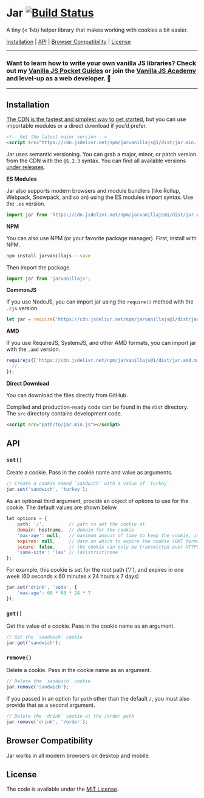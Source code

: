 # Jar [![Build Status](https://travis-ci.org/cferdinandi/jar.svg)](https://travis-ci.org/cferdinandi/jar)
A tiny (< 1kb) helper library that makes working with cookies a bit easier.

[Installation](#installation) | [API](#api) | [Browser Compatibility](#browser-compatibility) | [License](#license)

<hr>

### Want to learn how to write your own vanilla JS libraries? Check out my [Vanilla JS Pocket Guides](https://vanillajsguides.com/) or join the [Vanilla JS Academy](https://vanillajsacademy.com) and level-up as a web developer. 🚀

<hr>


## Installation

[The CDN is the fastest and simplest way to get started](https://cdn.jsdelivr.net/npm/jarvanillajs/dist/), but you can use importable modules or a direct download if you’d prefer.

```html
<!-- Get the latest major version -->
<script src="https://cdn.jsdelivr.net/npm/jarvanillajs@1/dist/jar.min.js"></script>
```

Jar uses semantic versioning. You can grab a major, minor, or patch version from the CDN with the `@1.2.3` syntax. You can find all available versions [under releases](https://github.com/cferdinandi/jar/releases).

**ES Modules**

Jar also supports modern browsers and module bundlers (like Rollup, Webpack, Snowpack, and so on) using the ES modules import syntax. Use the `.es` version.

```js
import jar from 'https://cdn.jsdelivr.net/npm/jarvanillajs@1/dist/jar.es.min.js';
```

**NPM**

You can also use NPM (or your favorite package manager). First, install with NPM.

```bash
npm install jarvanillajs --save
```

Then import the package.

```js
import jar from 'jarvanillajs';
```

**CommonJS**

If you use NodeJS, you can import jar using the `require()` method with the `.cjs` version.

```js
let jar = require('https://cdn.jsdelivr.net/npm/jarvanillajs@1/dist/jar.cjs.min.js');
```

**AMD**

If you use RequireJS, SystemJS, and other AMD formats, you can import jar with the `.amd` version.

```js
requirejs(['https://cdn.jsdelivr.net/npm/jarvanillajs@1/dist/jar.amd.min.js'], function (jar) {
  //...
});
```

**Direct Download**

You can download the files directly from GitHub.

Compiled and production-ready code can be found in the `dist` directory. The `src` directory contains development code.

```html
<script src="path/to/jar.min.js"></script>
```



## API

### `set()`

Create a cookie. Pass in the cookie name and value as arguments.

```js
// Create a cookie named `sandwich` with a value of `turkey`
jar.set('sandwich', 'turkey');
```

As an optional third argument, provide an object of options to use for the cookie. The default values are shown below.

```js
let options = {
	path: '/',         // path to set the cookie at
	domain: hostname,  // domain for the cookie
	'max-age': null,   // maximum amount of time to keep the cookie, in seconds
	expires: null,     // date on which to expire the cookie (GMT format)
	secure: false,     // the cookie can only be transmitted over HTTPS
	'same-site': 'lax' // lax|strict|none
};
```

For example, this cookie is set for the root path ('/'), and expires in one week (60 seconds x 60 minutes x 24 hours x 7 days)

```js
jar.set('drink', 'soda', {
	'max-age': 60 * 60 * 24 * 7
});
```

### `get()`

Get the value of a cookie. Pass in the cookie name as an argument.

```js
// Get the `sandwich` cookie
jar.get('sandwich');
```

### `remove()`

Delete a cookie.  Pass in the cookie name as an argument.

```js
// Delete the `sandwich` cookie
jar.remove('sandwich');
```

If you passed in an option for `path` other than the default `/`, you must also provide that as a second argument.

```js
// Delete the `drink` cookie at the /order path
jar.remove('drink', '/order');
```



## Browser Compatibility

Jar works in all modern browsers on desktop and mobile.



## License

The code is available under the [MIT License](LICENSE.md).
